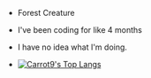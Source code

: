 - Forest Creature

- I've been coding for like 4 months

- I have no idea what I'm doing.

- [![Carrot9's Top Langs](https://github-readme-stats.vercel.app/api/top-langs/?username=Carrot-9&layout=pie&theme=tokyonight&langs_count=20)](https://github.com/Carrot-9/github-readme-stats)

